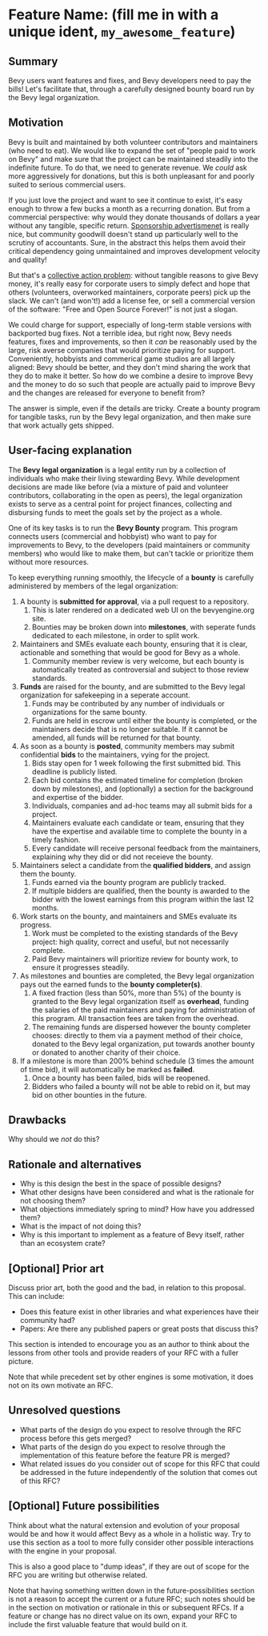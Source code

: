 # Feature Name: (fill me in with a unique ident, `my_awesome_feature`)

## Summary

Bevy users want features and fixes, and Bevy developers need to pay the bills!
Let's facilitate that, through a carefully designed bounty board run by the Bevy legal organization.

## Motivation

Bevy is built and maintained by both volunteer contributors and maintainers (who need to eat).
We would like to expand the set of "people paid to work on Bevy" and make sure that the project can be maintained steadily into the indefinite future.
To do that, we need to generate revenue.
We *could* ask more aggressively for donations, but this is both unpleasant for  and poorly suited to serious commercial users.

If you just love the project and want to see it continue to exist, it's easy enough to throw a few bucks a month as a recurring donation.
But from a commercial perspective: why would they donate thousands of dollars a year without any tangible, specific return.
[Sponsorship advertismenet](https://bevyengine.org/) is really nice, but community goodwill doesn't stand up particularly well to the scrutiny of accountants.
Sure, in the abstract this helps them avoid their critical dependency going unmaintained and improves development velocity and quality!

But that's a [collective action problem](https://www.e-education.psu.edu/geog30/node/342): without tangible reasons to give Bevy money,
it's really easy for corporate users to simply defect and hope that others (volunteers, overworked maintainers, corporate peers) pick up the slack.
We can't (and won't!) add a license fee, or sell a commercial version of the software: "Free and Open Source Forever!" is not just a slogan.

We could charge for support, especially of long-term stable versions with backported bug fixes.
Not a terrible idea, but right now, Bevy needs features, fixes and improvements, so then it *can* be reasonably used by the large, risk averse companies that would prioritize paying for support.
Conveniently, hobbyists and commerical game studios are all largely aligned: Bevy should be better, and they don't mind sharing the work that they do to make it better.
So how do we combine a desire to improve Bevy and the money to do so such that people are actually paid to improve Bevy and the changes are released for everyone to benefit from?

The answer is simple, even if the details are tricky.
Create a bounty program for tangible tasks, run by the Bevy legal organization, and then make sure that work actually gets shipped.

## User-facing explanation

The **Bevy legal organization** is a legal entity run by a collection of individuals who make their living stewarding Bevy.
While development decisions are made like before (via a mixture of paid and volunteer contributors, collaborating in the open as peers),
the legal organization exists to serve as a central point for project finances, collecting and disbursing funds to meet the goals set by the project as a whole.

One of its key tasks is to run the **Bevy Bounty** program.
This program connects users (commercial and hobbyist) who want to pay for improvements to Bevy, to the developers (paid maintainers or community members) who would like to make them, but can't tackle or prioritize them without more resources.

To keep everything running smoothly, the lifecycle of a **bounty** is carefully administered by members of the legal organization:

1. A bounty is **submitted for approval**, via a pull request to a repository.
   1. This is later rendered on a dedicated web UI on the bevyengine.org site.
   2. Bounties may be broken down into **milestones**, with seperate funds dedicated to each milestone, in order to split work.
2. Maintainers and SMEs evaluate each bounty, ensuring that it is clear, actionable and something that would be good for Bevy as a whole.
   1. Community member review is very welcome, but each bounty is automatically treated as controversial and subject to those review standards.
3. **Funds** are raised for the bounty, and are submitted to the Bevy legal organization for safekeeping in a seperate account.
   1. Funds may be contributed by any number of individuals or organizations for the same bounty.
   2. Funds are held in escrow until either the bounty is completed, or the maintainers decide that is no longer suitable. If it cannot be amended, all funds will be returned for that bounty.
4. As soon as a bounty is **posted**, community members may submit confidential **bids** to the maintainers, vying for the project.
   1. Bids stay open for 1 week following the first submitted bid. This deadline is publicly listed.
   2. Each bid contains the estimated timeline for completion (broken down by milestones), and (optionally) a section for the background and expertise of the bidder.
   3. Individuals, companies and ad-hoc teams may all submit bids for a project.
   4. Maintainers evaluate each candidate or team, ensuring that they have the expertise and available time to complete the bounty in a timely fashion.
   5. Every candidate will receive personal feedback from the maintainers, explaining why they did or did not receieve the bounty.
5. Maintainers select a candidate from the **qualified bidders**, and assign them the bounty.
   1. Funds earned via the bounty program are publicly tracked.
   2. If multiple bidders are qualified, then the bounty is awarded to the bidder with the lowest earnings from this program within the last 12 months.
6. Work starts on the bounty, and maintainers and SMEs evaluate its progress.
   1. Work must be completed to the existing standards of the Bevy project: high quality, correct and useful, but not necessarily complete.
   2. Paid Bevy maintainers will prioritize review for bounty work, to ensure it progresses steadily.
7. As milestones and bounties are completed, the Bevy legal organization pays out the earned funds to the **bounty completer(s)**.
   1. A fixed fraction (less than 50%, more than 5%) of the bounty is granted to the Bevy legal organization itself as **overhead**, funding the salaries of the paid maintainers and paying for administration of this program. All transaction fees are taken from the overhead.
   2. The remaining funds are dispersed however the bounty completer chooses: directly to them via a payment method of their choice, donated to the Bevy legal organization, put towards another bounty or donated to another charity of their choice.
8. If a milestone is more than 200% behind schedule (3 times the amount of time bid), it will automatically be marked as **failed**.
   1. Once a bounty has been failed, bids will be reopened.
   2. Bidders who failed a bounty will not be able to rebid on it, but may bid on other bounties in the future.

## Drawbacks

Why should we *not* do this?

## Rationale and alternatives

- Why is this design the best in the space of possible designs?
- What other designs have been considered and what is the rationale for not choosing them?
- What objections immediately spring to mind? How have you addressed them?
- What is the impact of not doing this?
- Why is this important to implement as a feature of Bevy itself, rather than an ecosystem crate?

## \[Optional\] Prior art

Discuss prior art, both the good and the bad, in relation to this proposal.
This can include:

- Does this feature exist in other libraries and what experiences have their community had?
- Papers: Are there any published papers or great posts that discuss this?

This section is intended to encourage you as an author to think about the lessons from other tools and provide readers of your RFC with a fuller picture.

Note that while precedent set by other engines is some motivation, it does not on its own motivate an RFC.

## Unresolved questions

- What parts of the design do you expect to resolve through the RFC process before this gets merged?
- What parts of the design do you expect to resolve through the implementation of this feature before the feature PR is merged?
- What related issues do you consider out of scope for this RFC that could be addressed in the future independently of the solution that comes out of this RFC?

## \[Optional\] Future possibilities

Think about what the natural extension and evolution of your proposal would
be and how it would affect Bevy as a whole in a holistic way.
Try to use this section as a tool to more fully consider other possible
interactions with the engine in your proposal.

This is also a good place to "dump ideas", if they are out of scope for the
RFC you are writing but otherwise related.

Note that having something written down in the future-possibilities section
is not a reason to accept the current or a future RFC; such notes should be
in the section on motivation or rationale in this or subsequent RFCs.
If a feature or change has no direct value on its own, expand your RFC to include the first valuable feature that would build on it.
